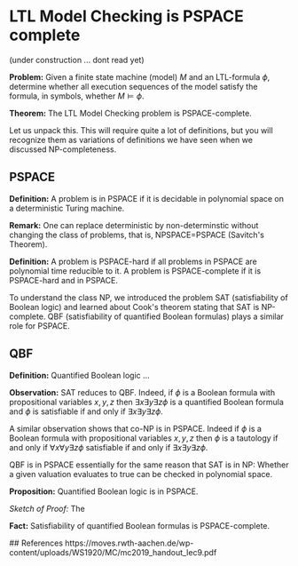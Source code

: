 # LTL Model Checking is PSPACE complete

(under construction ... dont read yet)

**Problem:** Given a finite state machine (model) $M$ and an LTL-formula $\phi$, determine whether all execution sequences of the model satisfy the formula, in symbols, whether $M\models\phi$.

**Theorem:** The LTL Model Checking problem is PSPACE-complete.

Let us unpack this. This will require quite a lot of definitions, but you will recognize them as variations of definitions we have seen when we discussed NP-completeness.

## PSPACE

**Definition:** A problem is in PSPACE if it is decidable in polynomial space on a deterministic Turing machine.

**Remark:** One can replace deterministic by non-determinstic without changing the class of problems, that is, NPSPACE=PSPACE (Savitch's Theorem).

**Definition:** A problem is PSPACE-hard if all problems in PSPACE are polynomial time reducible to it. A problem is PSPACE-complete if it is PSPACE-hard and in PSPACE.

To understand the class NP, we introduced the problem SAT (satisfiability of Boolean logic) and learned about Cook's theorem stating that SAT is NP-complete. QBF (satisfiability of quantified Boolean formulas) plays a similar role for PSPACE.

## QBF

**Definition:** Quantified Boolean logic ...

**Observation:** SAT reduces to QBF. Indeed, if $\phi$ is a Boolean formula with propositional variables $x,y,z$ then $\exists x\exists y\exists z\phi$ is a quantified Boolean formula and  $\phi$ is satisfiable if and only if $\exists x\exists y\exists z\phi$.

A similar observation shows that co-NP is in PSPACE. Indeed if $\phi$ is a Boolean formula with propositional variables $x,y,z$ then $\phi$ is a tautology if and only if $\forall x\forall y\exists z\phi$ satisfiable if and only if $\exists x\exists y\exists z\phi$.

QBF is in PSPACE essentially for the same reason that SAT is in NP: Whether a given valuation evaluates to true can be checked in polynomial space.

**Proposition:** Quantified Boolean logic is in PSPACE.

*Sketch of Proof:* The 

**Fact:** Satisfiability of quantified Boolean formulas is PSPACE-complete.



<!-->

## References

https://moves.rwth-aachen.de/wp-content/uploads/WS1920/MC/mc2019_handout_lec9.pdf
